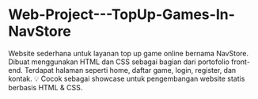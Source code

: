 # Web-Project---TopUp-Games-In-NavStore
Website sederhana untuk layanan top up game online bernama NavStore. Dibuat menggunakan HTML dan CSS sebagai bagian dari portofolio front-end. Terdapat halaman seperti home, daftar game, login, register, dan kontak.  💡 Cocok sebagai showcase untuk pengembangan website statis berbasis HTML &amp; CSS.
